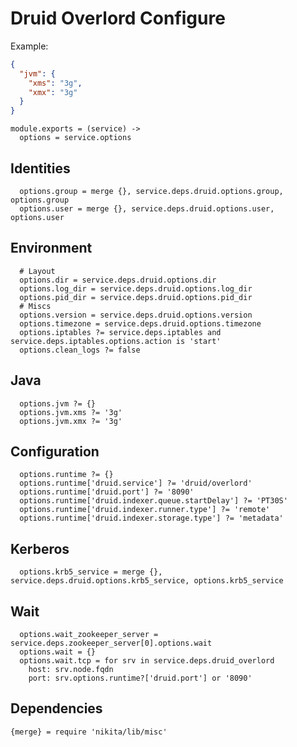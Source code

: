
# Druid Overlord Configure

Example:

```json
{
  "jvm": {
    "xms": "3g",
    "xmx": "3g"
  }
}
```

    module.exports = (service) ->
      options = service.options

## Identities

      options.group = merge {}, service.deps.druid.options.group, options.group
      options.user = merge {}, service.deps.druid.options.user, options.user

## Environment

      # Layout
      options.dir = service.deps.druid.options.dir
      options.log_dir = service.deps.druid.options.log_dir
      options.pid_dir = service.deps.druid.options.pid_dir
      # Miscs
      options.version = service.deps.druid.options.version
      options.timezone = service.deps.druid.options.timezone
      options.iptables ?= service.deps.iptables and service.deps.iptables.options.action is 'start'
      options.clean_logs ?= false

## Java

      options.jvm ?= {}
      options.jvm.xms ?= '3g'
      options.jvm.xmx ?= '3g'

## Configuration

      options.runtime ?= {}
      options.runtime['druid.service'] ?= 'druid/overlord'
      options.runtime['druid.port'] ?= '8090'
      options.runtime['druid.indexer.queue.startDelay'] ?= 'PT30S'
      options.runtime['druid.indexer.runner.type'] ?= 'remote'
      options.runtime['druid.indexer.storage.type'] ?= 'metadata'

## Kerberos

      options.krb5_service = merge {}, service.deps.druid.options.krb5_service, options.krb5_service

## Wait

      options.wait_zookeeper_server = service.deps.zookeeper_server[0].options.wait
      options.wait = {}
      options.wait.tcp = for srv in service.deps.druid_overlord
        host: srv.node.fqdn
        port: srv.options.runtime?['druid.port'] or '8090'

## Dependencies

    {merge} = require 'nikita/lib/misc'
